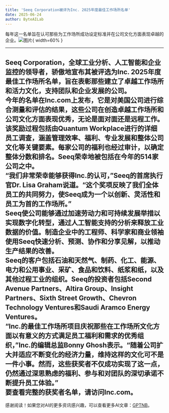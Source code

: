 ```yaml
---
title: 'Seeq Corporation被评为Inc. 2025年度最佳工作场所名单'
date: 2025-06-24
author: ByteAILab
---
```


每年这一名单旨在认可那些为工作场所成功设定标准并在公司文化方面表现卓越的企业。![图片](https://ai-techpark.com/wp-content/uploads/Seeq.jpg){ width=60% }

---
  
Seeq Corporation，全球工业分析、人工智能和企业监控的领导者，骄傲地宣布其被评选为Inc. 2025年度最佳工作场所名单，旨在表彰那些建立了卓越工作场所和活力文化，支持团队和企业发展的公司。  
今年的名单在Inc.com上发布，它是对美国公司进行综合测量和评估的结果，这些公司在创造卓越工作场所和公司文化方面表现优秀，无论是面对面还是远程工作。  
该奖励过程包括由Quantum Workplace进行的详细员工调查，涵盖管理效率、福利、专业发展和整体公司文化等关键要素。每家公司的福利也经过审计，以确定整体分数和排名。Seeq荣幸地被包括在今年的514家公司之中。  
“我们非常荣幸能够获得Inc.的认可，”Seeq的首席执行官Dr. Lisa Graham说道。“这个奖项反映了我们全体员工的共同努力，使Seeq成为一个以创新、灵活性和员工为首的工作场所。”  
Seeq使公司能够通过加速劳动力和可持续发展举措以实现数字化转型，通过人工智能支持的分析来释放工业数据的价值。制造企业中的工程师、科学家和商业领袖使用Seeq快速分析、预测、协作和分享见解，以推动生产结果的改善。  
Seeq的客户包括石油和天然气、制药、化工、能源、电力和公用事业、采矿、食品和饮料、纸浆和纸，以及其他过程工业的组织。Seeq的投资者包括Second Avenue Partners、Altira Group、Insight Partners、Sixth Street Growth、Chevron Technology Ventures和Saudi Aramco Energy Ventures。  
“Inc.的最佳工作场所项目庆祝那些在工作场所文化方面以有意义的方式满足员工福利和需求的优秀组织，”Inc.的编辑总监Bonny Ghosh表示。“随着公司扩大并适应不断变化的经济力量，维持这样的文化可不是一件小事。然而，这些获奖者不仅成功实现了这一点，仍然通过深思熟虑的福利、参与和对团队的深切承诺不断提升员工体验。”  
要查看完整的获奖者名单，请访问Inc.com。
---
感谢阅读！如果您对AI的更多资讯感兴趣，可以查看更多AI文章：[GPTNB](https://gptnb.com)。